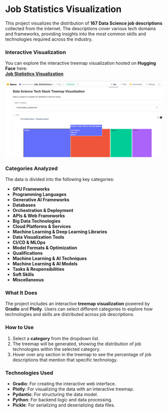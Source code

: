 # Job Statistics Visualization

This project visualizes the distribution of **167 Data Science job descriptions** collected from the internet. The descriptions cover various tech domains and frameworks, providing insights into the most common skills and technologies required across the industry.

### **Interactive Visualization**

You can explore the interactive treemap visualization hosted on **Hugging Face** here:  
[**Job Statistics Visualization**](https://huggingface.co/spaces/SparkleDark/Job_Statistics)

![Orchestration Tools Example Vizualization](VizShot.png)

### **Categories Analyzed**

The data is divided into the following key categories:

- **GPU Frameworks**
- **Programming Languages**
- **Generative AI Frameworks**
- **Databases**
- **Orchestration & Deployment**
- **APIs & Web Frameworks**
- **Big Data Technologies**
- **Cloud Platforms & Services**
- **Machine Learning & Deep Learning Libraries**
- **Data Visualization Tools**
- **CI/CD & MLOps**
- **Model Formats & Optimization**
- **Qualifications**
- **Machine Learning & AI Techniques**
- **Machine Learning & AI Models**
- **Tasks & Responsibilities**
- **Soft Skills**
- **Miscellaneous**

### **What It Does**

The project includes an interactive **treemap visualization** powered by **Gradio** and **Plotly**. Users can select different categories to explore how technologies and skills are distributed across job descriptions.

### **How to Use**

1. Select a **category** from the dropdown list.
2. The treemap will be generated, showing the distribution of job technologies within the selected category.
3. Hover over any section in the treemap to see the percentage of job descriptions that mention that specific technology.



### **Technologies Used**

- **Gradio**: For creating the interactive web interface.
- **Plotly**: For visualizing the data with an interactive treemap.
- **Pydantic**: For structuring the data model.
- **Python**: For backend logic and data processing.
- **Pickle**: For serializing and deserializing data files.
